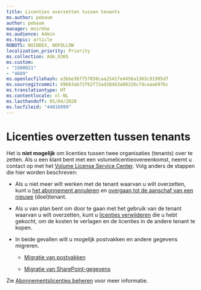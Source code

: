 ```yaml
---
title: Licenties overzetten tussen tenants
ms.author: pebaum
author: pebaum
manager: mnirkhe
ms.audience: Admin
ms.topic: article
ROBOTS: NOINDEX, NOFOLLOW
localization_priority: Priority
ms.collection: Adm_O365
ms.custom:
- "1500021"
- "4689"
ms.openlocfilehash: e3bbe36ff57038caa2541fe4456a1363c91995d7
ms.sourcegitcommit: 69663ab72f62f72ad28d43a08328c74caaa697bc
ms.translationtype: HT
ms.contentlocale: nl-NL
ms.lasthandoff: 05/04/2020
ms.locfileid: "44016899"
---
```

# <a name="transfer-licenses-between-tenants"></a>Licenties overzetten tussen tenants

Het is **niet mogelijk** om licenties tussen twee organisaties (tenants) over te zetten. Als u een klant bent met een volumelicentieovereenkomst, neemt u contact op met het [Volume License Service Center](https://support.microsoft.com/help/4471406/how-to-contact-the-microsoft-volume-licensing-service-center). Volg anders de stappen die hier worden beschreven: 

- Als u niet meer wilt werken met de tenant waarvan u wilt overzetten, kunt u [het abonnement annuleren](https://admin.microsoft.com/Adminportal/Home?source=applauncher#/subscriptions) en [overgaan tot de aanschaf van een nieuwe](https://products.office.com/compare-all-microsoft-office-products-b?rtc=1&activetab=tab:primaryr2) (doel)tenant.

- Als u van plan bent om door te gaan met het gebruik van de tenant waarvan u wilt overzetten, kunt u [licenties verwijderen](https://docs.microsoft.com/microsoft-365/commerce/licenses/buy-licenses?view=o365-worldwide) die u hebt gekocht, om de kosten te verlagen en de licenties in de andere tenant te kopen.

- In beide gevallen wilt u mogelijk postvakken en andere gegevens migreren.

    - [Migratie van postvakken](https://docs.microsoft.com/Exchange/mailbox-migration/migrate-mailboxes-across-tenants)

    - [Migratie van SharePoint-gegevens](https://aka.ms/modernSpoAdminCenter/CloudContentMigrations)

Zie [Abonnementslicenties beheren](https://docs.microsoft.com/microsoft-365/commerce/licenses/buy-licenses?view=o365-worldwide) voor meer informatie.
